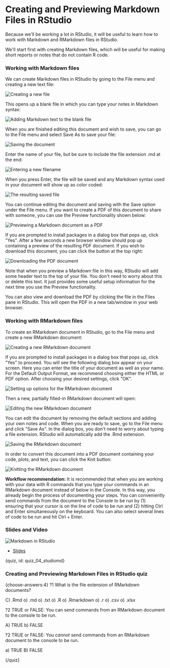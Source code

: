 # Creating and Previewing Markdown Files in RStudio

Because we'll be working a lot in RStudio, it will be useful to learn how to work with Markdown and RMarkdown files in RStudio.

We'll start first with creating Markdown files, which will be useful for making short reports or notes that do not contain R code.

### Working with Markdown files

We can create Markdown files in RStudio by going to the File menu and creating a new text file:

![Creating a new file](images/04_rstudiomd/04_fileorganization_rstudiomd-1.png)

This opens up a blank file in which you can type your notes in Markdown syntax:

![Adding Markdown text to the blank file](images/04_rstudiomd/04_fileorganization_rstudiomd-2.png)

When you are finished editing this document and wish to save, you can go to the File menu and select
Save As to save your file:

![Saving the document](images/04_rstudiomd/04_fileorganization_rstudiomd-3.png)

Enter the name of your file, but be sure to include the file extension .md at the end:

![Entering a new filename](images/04_rstudiomd/04_fileorganization_rstudiomd-4.png)

When you press Enter, the file will be saved and any Markdown syntax used in your document will show up as color coded:

![The resulting saved file](images/04_rstudiomd/04_fileorganization_rstudiomd-5.png)

You can continue editing the document and saving with the Save option under the File menu. If you want to create a PDF of this document to share with someone, you can use the Preview functionality shown below:

![Previewing a Markdown document as a PDF](images/04_rstudiomd/04_fileorganization_rstudiomd-6.png)

If you are prompted to install packages in a dialog box that pops up, click "Yes". After a few seconds a new browser window should pop up containing a preview of the resulting PDF document. If you wish to download this document, you can click the button at the top right:

![Downloading the PDF document](images/04_rstudiomd/04_fileorganization_rstudiomd-7.png)

Note that when you preview a Markdown file in this way, RStudio will add some header text to the top of your file. You don't need to worry about this or delete this text. It just provides some useful setup information for the next time you use the Preview functionality.

You can also view and download the PDF by clicking the file in the Files pane in RStudio. This will open the PDF in a new tab/window in your web browser.

### Working with RMarkdown files

To create an RMarkdown document in RStudio, go to the File menu and create a new RMarkdown document:

![Creating a new RMarkdown document](images/04_rstudiomd/04_fileorganization_rstudiomd-8.png)

If you are prompted to install packages in a dialog box that pops up, click "Yes" to proceed. You will see the following dialog box appear on your screen. Here you can enter the title of your document as well as your name. For the Default Output Format, we recommend choosing either the HTML or PDF option. After choosing your desired settings, click "OK".

![Setting up options for the RMarkdown document](images/04_rstudiomd/04_fileorganization_rstudiomd-9.png)

Then a new, partially filled-in RMarkdown document will open:

![Editing the new RMarkdown document](images/04_rstudiomd/04_fileorganization_rstudiomd-10.png)

You can edit the document by removing the default sections and adding your own notes and code. When you are ready to save, go to the File menu and click "Save As". In the dialog box, you don't need to worry about typing a file extension. RStudio will automatically add the .Rmd extension.

![Saving the RMarkdown document](images/04_rstudiomd/04_fileorganization_rstudiomd-11.png)

In order to convert this document into a PDF document containing your code, plots, and text, you can click the Knit button:

![Knitting the RMarkdown document](images/04_rstudiomd/04_fileorganization_rstudiomd-12.png)

**Workflow recommendation:** It is recommended that when you are working with your data with R commands that you type your commands in an RMarkdown document instead of below in the Console. In this way, you already begin the process of documenting your steps. You can conveniently send commands from the document to the Console to be run by (1) ensuring that your cursor is on the line of code to be run and (2) hitting Ctrl and Enter simultaneously on the keyboard. You can also select several lines of code to be run and hit Ctrl + Enter.

### Slides and Video

![Markdown in RStudio](https://www.youtube.com/watch?v=6ZquiezM4AU)

* [Slides](https://docs.google.com/presentation/d/1BnIEO63i6bo1ZY9HCD9dilG7FgRRzXo1zn1S-c4B8C0/edit?usp=sharing)

{quiz, id: quiz_04_studiomd}

### Creating and Previewing Markdown Files in RStudio quiz

{choose-answers:4}
?1 What is the file extension of RMarkdown documents?

C) .Rmd
o) .md
o) .txt
o) .R
o) .Rmarkdown
o) .r
o) .csv
o) .xlsx


?2 TRUE or FALSE: You can send commands from an RMarkdown document to the console to be run.

A) TRUE
b) FALSE

?2 TRUE or FALSE: You *cannot* send commands from an RMarkdown document to the console to be run.

a) TRUE
B) FALSE

{/quiz}
